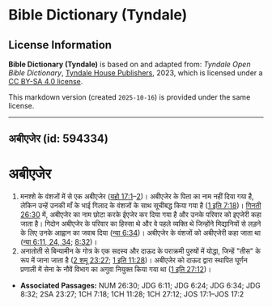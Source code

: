 # Bible Dictionary (Tyndale)

## License Information

**Bible Dictionary (Tyndale)** is based on and adapted from: _Tyndale Open Bible Dictionary_, [Tyndale House Publishers](https://tyndaleopenresources.com/), 2023, which is licensed under a [CC BY-SA 4.0 license](https://creativecommons.org/licenses/by-sa/4.0/legalcode.en).

This markdown version (created `2025-10-16`) is provided under the same license.



--------------------------------

## अबीएजेर (id: 594334)

अबीएजेर
=======

1. मनश्शे के वंशजों में से एक अबीएजेर ([यहो 17:1](https://ref.ly/Josh17:1-Josh17:2)–[2](https://ref.ly/Josh17:1-Josh17:2))। अबीएजेर के पिता का नाम नहीं दिया गया है, लेकिन उन्हें उनकी माँ के भाई गिलाद के वंशजों के साथ सूचीबद्ध किया गया है ([1 इति 7:18](https://ref.ly/1Chr7:18))। [गिनती 26:30](https://ref.ly/Num26:30) में, अबीएजेर का नाम छोटा करके ईएजेर कर दिया गया है और उनके परिवार को इएजेरी कहा जाता है। गिदोन अबीएजेर के परिवार का हिस्सा थे और वे पहले व्यक्ति थे जिन्होंने मिद्यानियों से लड़ने के लिए उनके आह्वान का जवाब दिया ([न्या 6:34](https://ref.ly/Judg6:34))। अबीएजेर के वंशजों को अबीएजेरी कहा जाता था ([न्या 6:11, 24, 34](https://ref.ly/Judg6:11,Judg6:24,Judg6:34); [8:32](https://ref.ly/Judg8:32))।
2. अनातोती से बिन्यामीन के गोत्र के एक सदस्य और दाऊद के पराक्रमी पुरुषों में योद्धा, जिन्हें "तीस" के रूप में जाना जाता है ([2 शमू 23:27](https://ref.ly/2Sam23:27); [1 इति 11:28](https://ref.ly/1Chr11:28))। अबीएजेर को दाऊद द्वारा स्थापित घूर्णन प्रणाली में सेना के नौवें विभाग का अगुवा नियुक्त किया गया था ([1 इति 27:12](https://ref.ly/1Chr27:12))।

* **Associated Passages:** NUM 26:30; JDG 6:11; JDG 6:24; JDG 6:34; JDG 8:32; 2SA 23:27; 1CH 7:18; 1CH 11:28; 1CH 27:12; JOS 17:1–JOS 17:2

